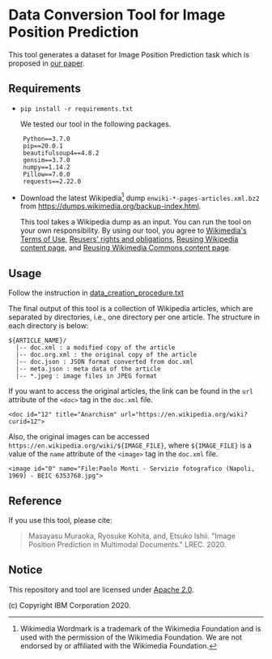 # Data Conversion Tool for Image Position Prediction

This tool generates a dataset for Image Position Prediction task which is proposed in [our paper](#reference).

## Requirements
- `pip install -r requirements.txt`

    We tested our tool in the following packages.
```
    Python==3.7.0
    pip==20.0.1
    beautifulsoup4==4.8.2
    gensim==3.7.0
    numpy==1.14.2
    Pillow==7.0.0
    requests==2.22.0
```

- Download the latest Wikipedia[^1] dump `enwiki-*-pages-articles.xml.bz2` from https://dumps.wikimedia.org/backup-index.html.

    This tool takes a Wikipedia dump as an input. You can run the tool on your own responsibility. By using our tool, you agree to [Wikimedia's Terms of Use](https://foundation.wikimedia.org/wiki/Terms_of_Use/en), [Reusers' rights and obligations](https://en.wikipedia.org/wiki/Wikipedia:Copyrights#Reusers.27_rights_and_obligations), [Reusing Wikipedia content page](https://en.wikipedia.org/wiki/Wikipedia:Reusing_Wikipedia_content), and [Reusing Wikimedia Commons content page](https://commons.wikimedia.org/wiki/Commons:Reusing_content_outside_Wikimedia).


[^1]: Wikimedia Wordmark is a trademark of the Wikimedia Foundation and is used with the permission of the Wikimedia Foundation. We are not endorsed by or affiliated with the Wikimedia Foundation.

## Usage
Follow the instruction in [data_creation_procedure.txt](./data_creation_procedure.txt)

The final output of this tool is a collection of Wikipedia articles, which are separated by directories, i.e., one directory per one article. The structure in each directory is below:

```
${ARTICLE_NAME}/
  |-- doc.xml : a modified copy of the article
  |-- doc.org.xml : the original copy of the article
  |-- doc.json : JSON format converted from doc.xml
  |-- meta.json : meta data of the article
  |-- *.jpeg : image files in JPEG format
``` 

If you want to access the original articles, the link can be found in the `url` attribute of the `<doc>` tag in the `doc.xml` file. 

```<doc id="12" title="Anarchism" url="https://en.wikipedia.org/wiki?curid=12">```

Also, the original images can be accessed `https://en.wikipedia.org/wiki/${IMAGE_FILE}`, where `${IMAGE_FILE}` is a value of the `name` attribute of the `<image>` tag in the `doc.xml` file. 

```<image id="0" name="File:Paolo Monti - Servizio fotografico (Napoli, 1969) - BEIC 6353768.jpg">```

## Reference
If you use this tool, please cite:
> Masayasu Muraoka, Ryosuke Kohita, and, Etsuko Ishii. "Image Position Prediction in Multimodal Documents." LREC. 2020.

## Notice
This repository and tool are licensed under [Apache 2.0](./LICENSE). 

(c) Copyright IBM Corporation 2020.

